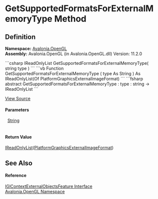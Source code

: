 # GetSupportedFormatsForExternalMemoryType Method




## Definition
**Namespace:** <a href="N_Avalonia_OpenGL">Avalonia.OpenGL</a>  
**Assembly:** Avalonia.OpenGL (in Avalonia.OpenGL.dll) Version: 11.2.0

<Tabs groupId="api-code-preview">
<TabItem value="csharp" label="C#">
```csharp
IReadOnlyList<PlatformGraphicsExternalImageFormat> GetSupportedFormatsForExternalMemoryType(
	string type
)
```
</TabItem>
<TabItem value="vb" label="VB">
```vb
Function GetSupportedFormatsForExternalMemoryType ( 
	type As String
) As IReadOnlyList(Of PlatformGraphicsExternalImageFormat)
```
</TabItem>
<TabItem value="fsharp" label="F#">
```fsharp
abstract GetSupportedFormatsForExternalMemoryType : 
        type : string -> IReadOnlyList<PlatformGraphicsExternalImageFormat> 
```
</TabItem>
</Tabs>



<a href="https://github.com/AvaloniaUI/Avalonia/tree/master/src/Avalonia.OpenGL/IGlContextExternalObjectsFeature.cs" title="View the source code">View Source</a>



#### Parameters
<dl><dt>  <a href="https://learn.microsoft.com/dotnet/api/system.string" target="_blank" rel="noopener noreferrer">String</a></dt><dd> </dd></dl>

#### Return Value
<a href="https://learn.microsoft.com/dotnet/api/system.collections.generic.ireadonlylist-1" target="_blank" rel="noopener noreferrer">IReadOnlyList</a>(<a href="T_Avalonia_Platform_PlatformGraphicsExternalImageFormat">PlatformGraphicsExternalImageFormat</a>)

## See Also


#### Reference
<a href="T_Avalonia_OpenGL_IGlContextExternalObjectsFeature">IGlContextExternalObjectsFeature Interface</a>  
<a href="N_Avalonia_OpenGL">Avalonia.OpenGL Namespace</a>  

